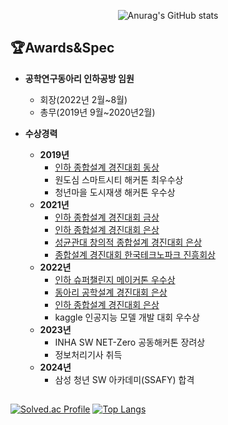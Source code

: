 <div align=center>
 

![Anurag's GitHub stats](https://github-readme-stats.vercel.app/api?username=hanjaegyeong&show_icons=true&theme=radical)

</div>
  

## 🏆Awards&Spec

- **공학연구동아리 인하공방 임원** 
    - 회장(2022년 2월~8월)
    - 총무(2019년 9월~2020년2월)
    
     
- **수상경력**
    - **2019년**
        - [인하 종합설계 경진대회 동상](https://youtu.be/XYSpB_j_iW0?si=YA86hcKqCVxGyH25)
        - 원도심 스마트시티 해커톤 최우수상
        - 청년마을 도시재생 해커톤 우수상
    - **2021년**
        - [인하 종합설계 경진대회 금상](https://youtu.be/4eYPHziMkrc?si=SHrf1hiBU4bHDTwU)
        - [인하 종합설계 경진대회 은상](https://youtu.be/vn64WqnhXXY?si=8Ha5v-bK1HBBWSLz)
        - [성균관대 창의적 종합설계 경진대회 은상](https://youtu.be/SuggPynQ7nY?si=KlwoMRUI10fb0sDr)
        - [종합설계 경진대회 한국테크노파크 진흥회상](https://youtu.be/SuggPynQ7nY?si=KlwoMRUI10fb0sDr)
    - **2022년**
        - [인하 슈퍼챌린지 메이커톤 우수상](https://youtu.be/ER76PGXGiXo)
        - [동아리 공학설계 경진대회 은상](https://youtu.be/2nWhLpE0Upg)
        - [인하 종합설계 경진대회 은상](https://youtu.be/fS-tnMOR3YU)
        - kaggle 인공지능 모델 개발 대회 우수상
    - **2023년**
        - INHA SW NET-Zero 공동해커톤 장려상
        - 정보처리기사 취득
    - **2024년**
        - 삼성 청년 SW 아카데미(SSAFY) 합격


##
[![Solved.ac Profile](http://mazassumnida.wtf/api/v2/generate_badge?boj=hjg223)](https://solved.ac/hjg223/)
[![Top Langs](https://github-readme-stats.vercel.app/api/top-langs/?username=hanjaegyeong&layout=compact)](https://github.com/anuraghazra/github-readme-stats)
